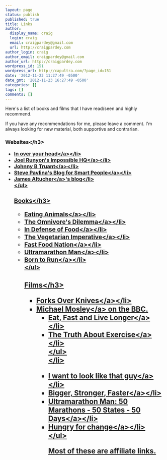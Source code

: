 ```yaml
---
layout: page
status: publish
published: true
title: Links
author:
  display_name: craig
  login: craig
  email: craigpardey@gmail.com
  url: http://craigpardey.com
author_login: craig
author_email: craigpardey@gmail.com
author_url: http://craigpardey.com
wordpress_id: 151
wordpress_url: http://capultra.com/?page_id=151
date: '2012-11-23 11:27:49 -0500'
date_gmt: '2012-11-23 16:27:49 -0500'
categories: []
tags: []
comments: []
---
```

<p>Here's a list of books and films that I have read&#47;seen and highly recommend.  </p>
<p>If you have any recommendations for me, please leave a comment.  I'm always looking for new material, both supportive and contrarian.</p>
<h3>Websites<&#47;h3></p>
<ul>
<li><a href="http:&#47;&#47;inoveryourhead.net&#47;">In over your head<&#47;a><&#47;li>
<li>Joel Runyon's <a href="http:&#47;&#47;impossiblehq.com&#47;">Impossible HQ<&#47;a><&#47;li>
<li><a href="http:&#47;&#47;johnnybtruant.com&#47;">Johnny B Truant<&#47;a><&#47;li>
<li>Steve Pavlina's <a href="http:&#47;&#47;www.stevepavlina.com&#47;">Blog for Smart People<&#47;a><&#47;li>
<li><a href="http:&#47;&#47;www.jamesaltucher.com&#47;">James Altucher<&#47;a>'s blog<&#47;li><br />
<&#47;ul></p>
<h3>Books<&#47;h3></p>
<ul>
<li><a href="http:&#47;&#47;www.amazon.com&#47;gp&#47;product&#47;0316069884&#47;ref=as_li_tf_tl?ie=UTF8&camp=1789&creative=9325&creativeASIN=0316069884&linkCode=as2&tag=yagme-20">Eating Animals<&#47;a><&#47;li>
<li><a href="http:&#47;&#47;www.amazon.com&#47;gp&#47;product&#47;0143038583&#47;ref=as_li_tf_tl?ie=UTF8&camp=1789&creative=9325&creativeASIN=0143038583&linkCode=as2&tag=yagme-20">The Omnivore's Dilemma<&#47;a><&#47;li>
<li><a href="http:&#47;&#47;www.amazon.com&#47;gp&#47;product&#47;0143114964&#47;ref=as_li_tf_tl?ie=UTF8&camp=1789&creative=9325&creativeASIN=0143114964&linkCode=as2&tag=yagme-20">In Defense of Food<&#47;a><&#47;li>
<li><a href="http:&#47;&#47;www.amazon.com&#47;gp&#47;product&#47;1421402424&#47;ref=as_li_tf_tl?ie=UTF8&camp=1789&creative=9325&creativeASIN=1421402424&linkCode=as2&tag=yagme-20">The Vegetarian Imperative<&#47;a><&#47;li>
<li><a href="http:&#47;&#47;www.amazon.com&#47;gp&#47;product&#47;0060838582&#47;ref=as_li_tf_tl?ie=UTF8&camp=1789&creative=9325&creativeASIN=0060838582&linkCode=as2&tag=yagme-20">Fast Food Nation<&#47;a><&#47;li>
<li><a href="http:&#47;&#47;www.amazon.com&#47;gp&#47;product&#47;1585424803&#47;ref=as_li_tf_tl?ie=UTF8&camp=1789&creative=9325&creativeASIN=1585424803&linkCode=as2&tag=yagme-20">Ultramarathon Man<&#47;a><&#47;li>
<li><a href="http:&#47;&#47;www.amazon.com&#47;gp&#47;product&#47;0307279189&#47;ref=as_li_qf_sp_asin_tl?ie=UTF8&camp=1789&creative=9325&creativeASIN=0307279189&linkCode=as2&tag=yagme-20">Born to Run<&#47;a><&#47;li><br />
<&#47;ul></p>
<h3>Films<&#47;h3></p>
<ul>
<li><a href="http:&#47;&#47;www.amazon.com&#47;gp&#47;product&#47;B0053ZHZI2&#47;ref=as_li_tf_tl?ie=UTF8&camp=1789&creative=9325&creativeASIN=B0053ZHZI2&linkCode=as2&tag=yagme-20">Forks Over Knives<&#47;a><&#47;li>
<li><a href="http:&#47;&#47;en.wikipedia.org&#47;wiki&#47;Michael_J._Mosley">Michael Mosley<&#47;a> on the BBC.
<ul>
<li><a href="http:&#47;&#47;www.bbc.co.uk&#47;programmes&#47;b01lxyzc">Eat, Fast and Live Longer<&#47;a><&#47;li>
<li><a href="http:&#47;&#47;www.bbc.co.uk&#47;programmes&#47;b01cywtq">The Truth About Exercise<&#47;a><&#47;li><br />
    <&#47;ul><br />
  <&#47;li></p>
<li><a href="http:&#47;&#47;www.jeffwillet.com&#47;newsite&#47;productsservices&#47;i-want-to-look-like-that-guy-dvd&#47;">I want to look like that guy<&#47;a><&#47;li>
<li><a href="http:&#47;&#47;www.amazon.com&#47;gp&#47;product&#47;B001B7CNW4&#47;ref=as_li_tf_tl?ie=UTF8&camp=1789&creative=9325&creativeASIN=B001B7CNW4&linkCode=as2&tag=yagme-20">Bigger, Stronger, Faster<&#47;a><&#47;li>
<li><a href="http:&#47;&#47;www.amazon.com&#47;Ultramarathon-Man-Marathons-States-Days&#47;dp&#47;B001LRTTCG">Ultramarathon Man: 50 Marathons - 50 States - 50 Days<&#47;a><&#47;li>
<li><a href="http:&#47;&#47;www.amazon.com&#47;gp&#47;product&#47;B008MIYKR6&#47;ref=as_li_qf_sp_asin_tl?ie=UTF8&tag=yagme-20&linkCode=as2&camp=1789&creative=9325&creativeASIN=B008MIYKR6">Hungry for change<&#47;a><&#47;li><br />
<&#47;ul></p>
<p>Most of these are affiliate links.</p>
